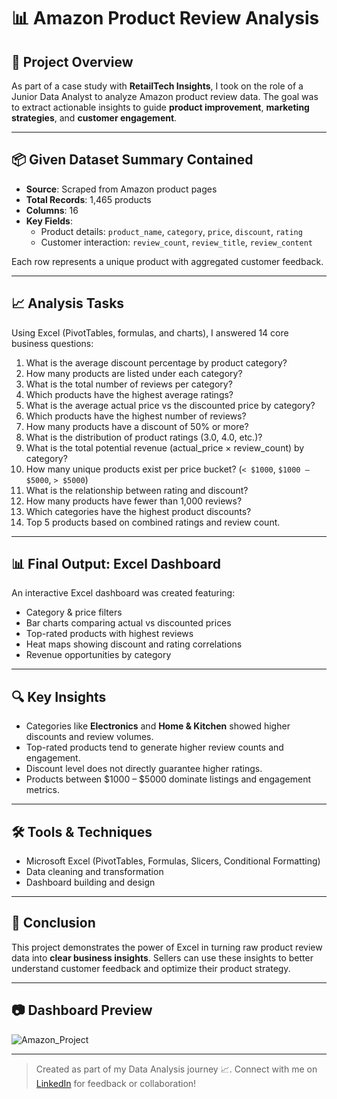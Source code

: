 # 📊 Amazon Product Review Analysis

## 🏢 Project Overview

As part of a case study with **RetailTech Insights**, I took on the role of a Junior Data Analyst to analyze Amazon product review data. The goal was to extract actionable insights to guide **product improvement**, **marketing strategies**, and **customer engagement**.

---

## 📦 Given Dataset Summary Contained

- **Source**: Scraped from Amazon product pages
- **Total Records**: 1,465 products
- **Columns**: 16
- **Key Fields**:
  - Product details: `product_name`, `category`, `price`, `discount`, `rating`
  - Customer interaction: `review_count`, `review_title`, `review_content`

Each row represents a unique product with aggregated customer feedback.

---

## 📈 Analysis Tasks

Using Excel (PivotTables, formulas, and charts), I answered 14 core business questions:

1. What is the average discount percentage by product category?
2. How many products are listed under each category?
3. What is the total number of reviews per category?
4. Which products have the highest average ratings?
5. What is the average actual price vs the discounted price by category?
6. Which products have the highest number of reviews?
7. How many products have a discount of 50% or more?
8. What is the distribution of product ratings (3.0, 4.0, etc.)?
9. What is the total potential revenue (actual_price × review_count) by category?
10. How many unique products exist per price bucket? (`< $1000`, `$1000 – $5000`, `> $5000`)
11. What is the relationship between rating and discount?
12. How many products have fewer than 1,000 reviews?
13. Which categories have the highest product discounts?
14. Top 5 products based on combined ratings and review count.

---

## 📊 Final Output: Excel Dashboard

An interactive Excel dashboard was created featuring:

- Category & price filters
- Bar charts comparing actual vs discounted prices
- Top-rated products with highest reviews
- Heat maps showing discount and rating correlations
- Revenue opportunities by category

---


## 🔍 Key Insights

- Categories like **Electronics** and **Home & Kitchen** showed higher discounts and review volumes.
- Top-rated products tend to generate higher review counts and engagement.
- Discount level does not directly guarantee higher ratings.
- Products between $1000 – $5000 dominate listings and engagement metrics.

---

## 🛠 Tools & Techniques

- Microsoft Excel (PivotTables, Formulas, Slicers, Conditional Formatting)
- Data cleaning and transformation
- Dashboard building and design

---

## 📌 Conclusion

This project demonstrates the power of Excel in turning raw product review data into **clear business insights**. Sellers can use these insights to better understand customer feedback and optimize their product strategy.

---

## 📷 Dashboard Preview 
![Amazon_Project](https://github.com/user-attachments/assets/17fc875a-d634-4fda-87db-ca167cfc7169)




---

> Created as part of my Data Analysis journey 📈. Connect with me on [LinkedIn](https://www.linkedin.com/in/festusson2525/) for feedback or collaboration!
